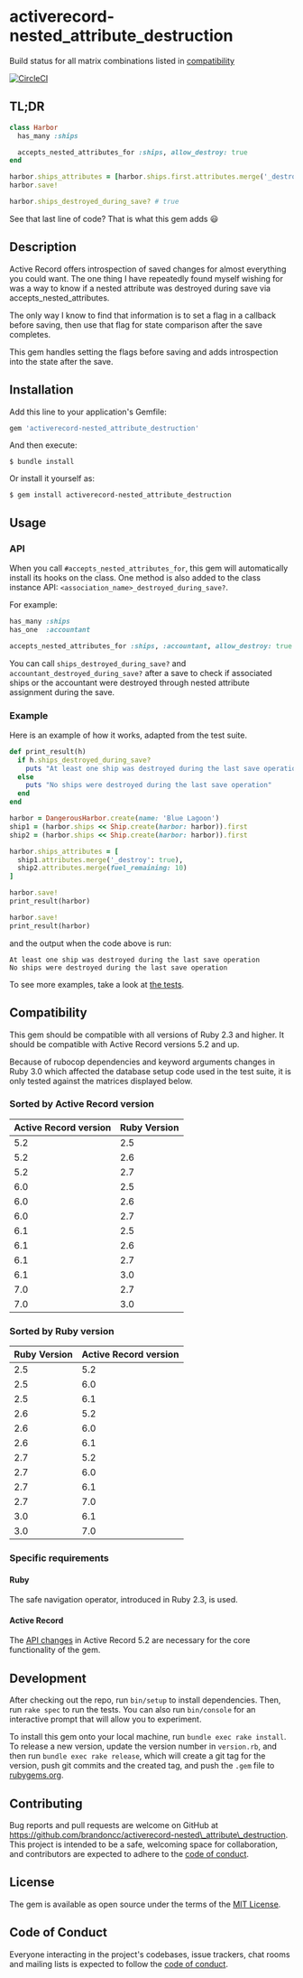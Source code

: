# activerecord-nested\_attribute\_destruction

Build status for all matrix combinations listed in [compatibility](#compatibility)

[![CircleCI](https://circleci.com/gh/brandoncc/activerecord-nested_attribute_destruction.svg?style=svg)](https://circleci.com/gh/brandoncc/activerecord-nested_attribute_destruction)

## TL;DR

```ruby
class Harbor
  has_many :ships

  accepts_nested_attributes_for :ships, allow_destroy: true
end

harbor.ships_attributes = [harbor.ships.first.attributes.merge('_destroy': true)]
harbor.save!

harbor.ships_destroyed_during_save? # true
```

See that last line of code? That is what this gem adds :smiley:

## Description

Active Record offers introspection of saved changes for almost everything you
could want. The one thing I have repeatedly found myself wishing for was a way
to know if a nested attribute was destroyed during save via
accepts\_nested\_attributes.

The only way I know to find that information is to set a flag in a callback
before saving, then use that flag for state comparison after the save completes.

This gem handles setting the flags before saving and adds introspection into
the state after the save.

## Installation

Add this line to your application's Gemfile:

```ruby
gem 'activerecord-nested_attribute_destruction'
```

And then execute:

    $ bundle install

Or install it yourself as:

    $ gem install activerecord-nested_attribute_destruction

## Usage

### API

When you call `#accepts_nested_attributes_for`, this gem will automatically
install its hooks on the class. One method is also added to the class instance
API: `<association_name>_destroyed_during_save?`.

For example:

```ruby
has_many :ships
has_one  :accountant

accepts_nested_attributes_for :ships, :accountant, allow_destroy: true
```

You can call `ships_destroyed_during_save?` and
`accountant_destroyed_during_save?` after a save to check if associated ships or
the accountant were destroyed through nested attribute assignment during the
save.

### Example

Here is an example of how it works, adapted from the test suite.

```ruby
def print_result(h)
  if h.ships_destroyed_during_save?
    puts "At least one ship was destroyed during the last save operation"
  else
    puts "No ships were destroyed during the last save operation"
  end
end

harbor = DangerousHarbor.create(name: 'Blue Lagoon')
ship1 = (harbor.ships << Ship.create(harbor: harbor)).first
ship2 = (harbor.ships << Ship.create(harbor: harbor)).first

harbor.ships_attributes = [
  ship1.attributes.merge('_destroy': true),
  ship2.attributes.merge(fuel_remaining: 10)
]

harbor.save!
print_result(harbor)

harbor.save!
print_result(harbor)
```

and the output when the code above is run:

```
At least one ship was destroyed during the last save operation
No ships were destroyed during the last save operation
```

To see more examples, take a look at [the tests](https://github.com/brandoncc/activerecord-nested_attribute_destruction/blob/main/spec/functionality_spec.rb).

## Compatibility

This gem should be compatible with all versions of Ruby 2.3 and higher. It
should be compatible with Active Record versions 5.2 and up.

Because of rubocop dependencies and keyword arguments changes in Ruby 3.0 which
affected the database setup code used in the test suite, it is only tested
against the matrices displayed below.

### Sorted by Active Record version

| Active Record version | Ruby Version |
|-----------------------|--------------|
| 5.2                   | 2.5          |
| 5.2                   | 2.6          |
| 5.2                   | 2.7          |
| 6.0                   | 2.5          |
| 6.0                   | 2.6          |
| 6.0                   | 2.7          |
| 6.1                   | 2.5          |
| 6.1                   | 2.6          |
| 6.1                   | 2.7          |
| 6.1                   | 3.0          |
| 7.0                   | 2.7          |
| 7.0                   | 3.0          |

### Sorted by Ruby version

| Ruby Version | Active Record version |
|--------------|-----------------------|
| 2.5          | 5.2                   |
| 2.5          | 6.0                   |
| 2.5          | 6.1                   |
| 2.6          | 5.2                   |
| 2.6          | 6.0                   |
| 2.6          | 6.1                   |
| 2.7          | 5.2                   |
| 2.7          | 6.0                   |
| 2.7          | 6.1                   |
| 2.7          | 7.0                   |
| 3.0          | 6.1                   |
| 3.0          | 7.0                   |

### Specific requirements

#### Ruby

The safe navigation operator, introduced in Ruby 2.3, is used.

#### Active Record

The [API changes](https://www.fastruby.io/blog/rails/upgrades/active-record-5-1-api-changes.html)
in Active Record 5.2 are necessary for the core functionality of the gem.

## Development

After checking out the repo, run `bin/setup` to install dependencies. Then, run `rake spec` to run the tests. You can also run `bin/console` for an interactive prompt that will allow you to experiment.

To install this gem onto your local machine, run `bundle exec rake install`. To release a new version, update the version number in `version.rb`, and then run `bundle exec rake release`, which will create a git tag for the version, push git commits and the created tag, and push the `.gem` file to [rubygems.org](https://rubygems.org).

## Contributing

Bug reports and pull requests are welcome on GitHub at https://github.com/brandoncc/activerecord-nested\_attribute\_destruction. This project is intended to be a safe, welcoming space for collaboration, and contributors are expected to adhere to the [code of conduct](https://github.com/brandoncc/activerecord-nested_attribute_destruction/blob/main/CODE_OF_CONDUCT.md).

## License

The gem is available as open source under the terms of the [MIT License](https://opensource.org/licenses/MIT).

## Code of Conduct

Everyone interacting in the project's codebases, issue trackers, chat rooms and mailing lists is expected to follow the [code of conduct](https://github.com/brandoncc/activerecord-nested_attribute_destruction/blob/main/CODE_OF_CONDUCT.md).
